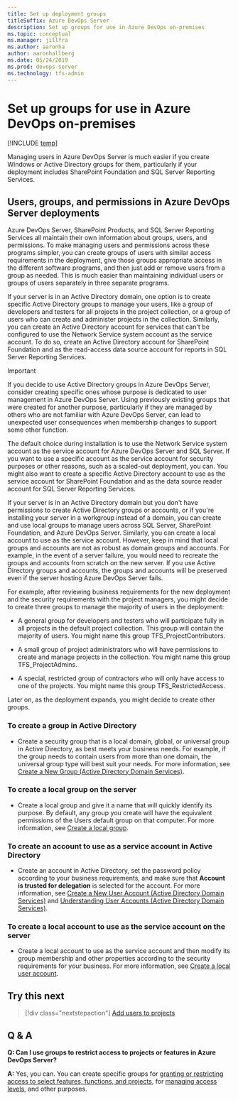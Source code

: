 ```yaml
---
title: Set up deployment groups
titleSuffix: Azure DevOps Server
description: Set up groups for use in Azure DevOps on-premises
ms.topic: conceptual
ms.manager: jillfra
ms.author: aaronha
author: aaronhallberg
ms.date: 05/24/2019
ms.prod: devops-server
ms.technology: tfs-admin
---
```


# Set up groups for use in Azure DevOps on-premises

[!INCLUDE [temp](../_shared/version-tfs-all-versions.md)]

Managing users in Azure DevOps Server is much easier if you create Windows or Active Directory groups for them, particularly if your deployment includes SharePoint Foundation and SQL Server Reporting Services.

## Users, groups, and permissions in Azure DevOps Server deployments

Azure DevOps Server, SharePoint Products, and SQL Server Reporting Services all maintain their own information about groups, users, and permissions. To make managing users and permissions across these programs simpler, you can create groups of users with similar access requirements in the deployment, give those groups appropriate access in the different software programs, and then just add or remove users from a group as needed. This is much easier than maintaining individual users or groups of users separately in three separate programs.

If your server is in an Active Directory domain, one option is to create specific Active Directory groups to manage your users, like a group of developers and testers for all projects in the project collection, or a group of users who can create and administer projects in the collection. Similarly, you can create an Active Directory account for services that can't be configured to use the Network Service system account as the service account. To do so, create an Active Directory account for SharePoint Foundation and as the read-access data source account for reports in SQL Server Reporting Services.

> [!IMPORTANT]
> If you decide to use Active Directory groups in Azure DevOps Server, consider creating specific ones whose purpose is dedicated to user management in Azure DevOps Server. Using previously existing groups that were created for another purpose, particularly if they are managed by others who are not familiar with Azure DevOps Server, can lead to unexpected user consequences when membership changes to support some other function.

The default choice during installation is to use the Network Service system account as the service account for Azure DevOps Server and SQL Server. If you want to use a specific account as the service account for security purposes or other reasons, such as a scaled-out deployment, you can. You might also want to create a specific Active Directory account to use as the service account for SharePoint Foundation and as the data source reader account for SQL Server Reporting Services.

If your server is in an Active Directory domain but you don't have permissions to create Active Directory groups or accounts, or if you're installing your server in a workgroup instead of a domain, you can create and use local groups to manage users across SQL Server, SharePoint Foundation, and Azure DevOps Server. Similarly, you can create a local account to use as the service account. However, keep in mind that local groups and accounts are not as robust as domain groups and accounts. For example, in the event of a server failure, you would need to recreate the groups and accounts from scratch on the new server. If you use Active Directory groups and accounts, the groups and accounts will be preserved even if the server hosting Azure DevOps Server fails.

For example, after reviewing business requirements for the new deployment and the security requirements with the project managers, you might decide to create three groups to manage the majority of users in the deployment:

-   A general group for developers and testers who will participate fully in all projects in the default project collection. This group will contain the majority of users. You might name this group TFS\_ProjectContributors.

-   A small group of project administrators who will have permissions to create and manage projects in the collection. You might name this group TFS\_ProjectAdmins.

-   A special, restricted group of contractors who will only have access to one of the projects. You might name this group TFS\_RestrictedAccess.

Later on, as the deployment expands, you might decide to create other groups.

### To create a group in Active Directory

-   Create a security group that is a local domain, global, or universal group in Active Directory, as best meets your business needs. For example, if the group needs to contain users from more than one domain, the universal group type will best suit your needs. For more information, see [Create a New Group (Active Directory Domain Services)](http://go.microsoft.com/fwlink/?LinkId=235815).

### To create a local group on the server

-   Create a local group and give it a name that will quickly identify its purpose. By default, any group you create will have the equivalent permissions of the Users default group on that computer. For more information, see [Create a local group](http://go.microsoft.com/fwlink/?LinkId=235816).

### To create an account to use as a service account in Active Directory

-   Create an account in Active Directory, set the password policy according to your business requirements, and make sure that **Account is trusted for delegation** is selected for the account. For more information, see [Create a New User Account (Active Directory Domain Services)](http://go.microsoft.com/fwlink/?LinkId=235817) and [Understanding User Accounts (Active Directory Domain Services)](http://go.microsoft.com/fwlink/?LinkId=235818).

### To create a local account to use as the service account on the server

-   Create a local account to use as the service account and then modify its group membership and other properties according to the security requirements for your business. For more information, see [Create a local user account](http://go.microsoft.com/fwlink/?LinkId=235819).

## Try this next
> [!div class="nextstepaction"]
> [Add users to projects](/azure/devops/security/add-users-team-project) 

## Q & A

**Q: Can I use groups to restrict access to projects or features in Azure DevOps Server?**

**A:** Yes, you can. You can create specific groups for [granting or restricting access to select features, functions, and projects](/azure/devops/security/restrict-access), for [managing access levels](/azure/devops/security/change-access-levels), and other purposes.

